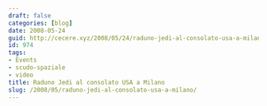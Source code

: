 ```yaml
---
draft: false
categories: [blog]
date: 2008-05-24
guid: http://cecere.xyz/2008/05/24/raduno-jedi-al-consolato-usa-a-milano/
id: 974
tags:
- Events
- scudo-spaziale
- video
title: Raduno Jedi al consolato USA a Milano
slug: /2008/05/raduno-jedi-al-consolato-usa-a-milano/
---
```


